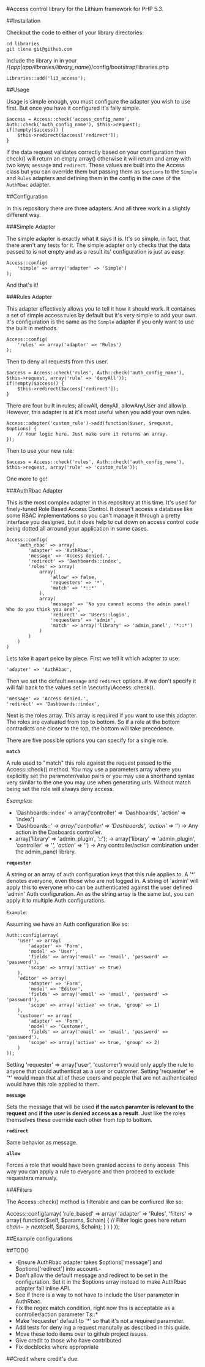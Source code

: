 #Access control library for the Lithium framework for PHP 5.3.

##Installation

Checkout the code to either of your library directories:

    cd libraries
    git clone git@github.com

Include the library in in your /{*app*|*app/libraries/library_name*}/config/bootstrap/libraries.php

    Libraries::add('li3_access');

##Usage

Usage is simple enough, you must configure the adapter you wish to use first. But once you have it configured it's faily simple.

    $access = Access::check('access_config_name', Auth::check('auth_config_name'), $this->request);
    if(!empty($access)) {
        $this->redirect($access['redirect']);
    }

If the data request validates correctly based on your configuration then check() will return an empty array() otherwise it will return and array with two keys; `message` and `redirect`. These values are built into the Access class but you can override them but passing them as `$options` to the `Simple` and `Rules` adapters and defining them in the config in the case of the `AuthRbac` adapter.

##Configuration

In this repository there are three adapters. And all three work in a slightly different way.

###Simple Adapter

The simple adapter is exactly what it says it is. It's so simple, in fact, that there aren't any tests for it. The simple adapter only checks that the data passed to is not empty and as a result its' configuration is just as easy.

    Access::config(
        'simple' => array('adapter' => 'Simple')
    );

And that's it!

###Rules Adapter

This adapter effectively allows you to tell it how it should work. It containes a set of simple access rules by default but it's very simple to add your own. It's configuration is the same as the `Simple` adapter if you only want to use the built in methods.

    Access::config(
        'rules' => array('adapter' => 'Rules')
    );

Then to deny all requests from this user.

    $access = Access::check('rules', Auth::check('auth_config_name'), $this->request, array('rule' => 'denyAll'));
    if(!empty($access)) {
        $this->redirect($access['redirect']);
    }

There are four built in rules; allowAll, denyAll, allowAnyUser and allowIp. However, this adapter is at it's most useful when you add your own rules.

    Access::adapter('custom_rule')->add(function($user, $request, $options) {
        // Your logic here. Just make sure it returns an array.
    });

Then to use your new rule:

    $access = Access::check('rules', Auth::check('auth_config_name'), $this->request, array('rule' => 'custom_rule'));

One more to go!

###AuthRbac Adapter

This is the most complex adapter in this repository at this time. It's used for finely-tuned Role Based Access Control. It doesn't access a database like some RBAC implementations so you can't manage it through a pretty interface you designed, but it does help to cut down on access control code being dotted all arround your application in some cases.

    Access::config(
        'auth_rbac' => array(
            'adapter' => 'AuthRbac',
            'message' => 'Access denied.',
            'redirect' => 'Dashboards::index',
            'roles' => array(
                array(
                    'allow' => false,
                    'requesters' => '*',
                    'match' => '*::*'
                ),
                array(
                    'message' => 'No you cannot access the admin panel! Who do you think you are?',
                    'redirect' => 'Users::login',
                    'requesters' => 'admin',
                    'match' => array('library' => 'admin_panel', '*::*')
                )
            )
        )
    )

Lets take it apart peice by piece. First we tell it which adapter to use:

    'adapter' => 'AuthRbac',

Then we set the default `message` and `redirect` options. If we don't specify it will fall back to the values set in \security\Access::check().

    'message' => 'Access denied.',
    'redirect' => 'Dashboards::index',

Next is the roles array. This array is required if you want to use this adapter. The roles are evaluated from top to bottom. So if a role at the bottom contradicts one closer to the top, the bottom will take precedence.

There are five possible options you can specify for a single role.

**`match`**

A rule used to "match" this role against the request passed to the Access::check() method. You may use a parameters array where you explicitly set the parameter/value pairs or you may use a shorthand syntax very similar to the one you may use when generating urls. Without match being set the role will always deny access.

*Examples*:

* 'Dashboards::index' -> array('controller' => 'Dashboards', 'action' => 'index')
* 'Dashboards::*' -> array('controller' => 'Dashboards', 'action' => '*') -> Any action in the Dasboards controller.
* array('library' => 'admin_plugin', '*::*'); -> array('library' => 'admin_plugin', 'controller' => '*', 'action' => '*') -> Any controller/action combination under the admin_panel library.

**`requester`**

A string or an array of auth configuration keys that this rule applies to. A '*' denotes everyone, even those who are not logged in. A string of 'admin' will apply this to everyone who can be authenticated against the user defined 'admin' Auth configuration. An as the string array is the same but, you can apply it to multiple Auth configurations.

`Example`:

Assuming we have an Auth configuration like so:

    Auth::config(array(
    	'user' => array(
    		'adapter' => 'Form',
    		'model' => 'User',
    		'fields' => array('email' => 'email', 'password' => 'password'),
    		'scope' => array('active' => true)
    	),
    	'editor' => array(
    		'adapter' => 'Form',
    		'model' => 'Editor',
    		'fields' => array('email' => 'email', 'password' => 'password'),
    		'scope' => array('active' => true, 'group' => 1)
    	),
    	'customer' => array(
    		'adapter' => 'Form',
    		'model' => 'Customer',
    		'fields' => array('email' => 'email', 'password' => 'password'),
    		'scope' => array('active' => true, 'group' => 2)
    	)
    ));

Setting 'requester' => array('user', 'customer') would only apply the rule to anyone that could authenticat as a user or customer. Setting 'requester' => '*' would mean that all of these users and people that are not authenticated would have this role applied to them.

**`message`**

Sets the message that will be used **if the `match` paramter is relevant to the request** and **if the user is denied access as a result**. Just like the roles themselves these override each other from top to bottom.

**`redirect`**

Same behavior as message.

**`allow`**

Forces a role that would have been granted access to deny access. This way you can apply a rule to everyone and then proceed to exclude requesters manualy.

###Filters

The Access::check() method is filterable and can be confiured like so:

Access::config(array(
    'rule_based' => array(
        'adapter' => 'Rules',
        'filters' => array(
            function($self, $params, $chain) {
                // Filter logic goes here
                return $chain->next($self, $params, $chain);
            }
        )
    )
));

##Example configurations

##TODO

* -Ensure AuthRbac adapter takes $options['message'] and $options['redirect'] into account.-
* Don't allow the default message and redirect to be set in the configuration. Set it in the $options array instead to make AuthRbac adapter fall inline API.
* See if there is a way to not have to include the User parameter in AuthRbac.
* Fix the regex match condition, right now this is acceptable as a controller/action parameter T*s*::*
* Make 'requester' default to '*' so that it's not a required parameter.
* Add tests for deny ing a request manutally as described in this guide.
* Move these todo items over to github project issues.
* Give credit to those who have contributed
* Fix docblocks where appropriate

##Credit where credit's due.
